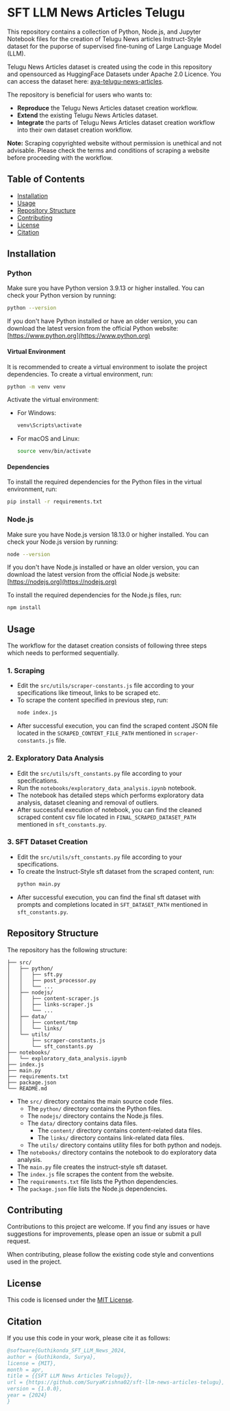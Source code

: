 # SFT LLM News Articles Telugu
This repository contains a collection of Python, Node.js, and Jupyter Notebook files for the creation of Telugu News articles Instruct-Style dataset for the puporse of supervised fine-tuning of Large Language Model (LLM). <br>

Telugu News Articles dataset is created using the code in this repository and opensourced as HuggingFace Datasets under Apache 2.0 Licence. You can access the dataset here: [aya-telugu-news-articles](https://huggingface.co/datasets/SuryaKrishna02/aya-telugu-news-articles). <br>

The repository is beneficial for users who wants to:
- **Reproduce** the Telugu News Articles dataset creation workflow.
- **Extend** the existing Telugu News Articles dataset.
- **Integrate** the parts of Telugu News Articles dataset creation workflow into their own dataset creation workflow.

**Note:** Scraping copyrighted website without permission is unethical and not advisable. Please check the terms and conditions of scraping a website before proceeding with the workflow.

## Table of Contents

- [Installation](#installation)
- [Usage](#usage)
- [Repository Structure](#repository-structure)
- [Contributing](#contributing)
- [License](#license)
- [Citation](#citation)

## Installation
### Python

Make sure you have Python version 3.9.13 or higher installed. You can check your Python version by running:

```bash
python --version
```

If you don't have Python installed or have an older version, you can download the latest version from the official Python website: [https://www.python.org](https://www.python.org)

#### Virtual Environment

It is recommended to create a virtual environment to isolate the project dependencies. To create a virtual environment, run:

```bash
python -m venv venv
```

Activate the virtual environment:

- For Windows:
  ```bash
  venv\Scripts\activate
  ```

- For macOS and Linux:
  ```bash
  source venv/bin/activate
  ```

#### Dependencies

To install the required dependencies for the Python files in the virtual environment, run:

```bash
pip install -r requirements.txt
```

### Node.js

Make sure you have Node.js version 18.13.0 or higher installed. You can check your Node.js version by running:

```bash
node --version
```

If you don't have Node.js installed or have an older version, you can download the latest version from the official Node.js website: [https://nodejs.org](https://nodejs.org)

To install the required dependencies for the Node.js files, run:

```bash
npm install
```

## Usage
The workflow for the dataset creation consists of following three steps which needs to performed sequentially.
### 1. Scraping
- Edit the `src/utils/scraper-constants.js` file according to your specifications like timeout, links to be scraped etc.
- To scrape the content specified in previous step, run:
    ```bash
    node index.js
    ```
- After successful execution, you can find the scraped content JSON file located in the `SCRAPED_CONTENT_FILE_PATH` mentioned in `scraper-constants.js` file.
### 2. Exploratory Data Analysis
- Edit the `src/utils/sft_constants.py` file according to your specifications.
- Run the `notebooks/exploratory_data_analysis.ipynb` notebook.
- The notebook has detailed steps which performs exploratory data analysis, dataset cleaning and removal of outliers.
- After successful execution of notebook, you can find the cleaned scraped content csv file located in `FINAL_SCRAPED_DATASET_PATH` mentioned in `sft_constants.py`.

### 3. SFT Dataset Creation
- Edit the `src/utils/sft_constants.py` file according to your specifications.
- To create the Instruct-Style sft dataset from the scraped content, run:
    ```bash
    python main.py
    ```
- After successful execution, you can find the final sft dataset with prompts and completions located in `SFT_DATASET_PATH` mentioned in `sft_constants.py`.

## Repository Structure

The repository has the following structure:

```
├── src/
│   ├── python/
│   │   ├── sft.py
│   │   ├── post_processor.py
│   │   └── ...
│   ├── nodejs/
│   │   ├── content-scraper.js
│   │   ├── links-scraper.js
│   │   └── ...
│   ├── data/
│   │   ├── content/tmp
│   │   └── links/
│   └── utils/
│       ├── scraper-constants.js
│       └── sft_constants.py
├── notebooks/
│   └── exploratory_data_analysis.ipynb
├── index.js
├── main.py
├── requirements.txt
├── package.json
└── README.md
```

- The `src/` directory contains the main source code files.
  - The `python/` directory contains the Python files.
  - The `nodejs/` directory contains the Node.js files.
  - The `data/` directory contains data files.
    - The `content/` directory contains content-related data files.
    - The `links/` directory contains link-related data files.
  - The `utils/` directory contains utility files for both python and nodejs.
- The `notebooks/` directory contains the notebook to do exploratory data analysis.
- The `main.py` file creates the instruct-style sft dataset.
- The `index.js` file scrapes the content from the website.
- The `requirements.txt` file lists the Python dependencies.
- The `package.json` file lists the Node.js dependencies.

## Contributing

Contributions to this project are welcome. If you find any issues or have suggestions for improvements, please open an issue or submit a pull request.

When contributing, please follow the existing code style and conventions used in the project.

## License

This code is licensed under the [MIT License](LICENSE).

## Citation
If you use this code in your work, please cite it as follows:
```bibtex
@software{Guthikonda_SFT_LLM_News_2024,
author = {Guthikonda, Surya},
license = {MIT},
month = apr,
title = {{SFT LLM News Articles Telugu}},
url = {https://github.com/SuryaKrishna02/sft-llm-news-articles-telugu},
version = {1.0.0},
year = {2024}
}
```